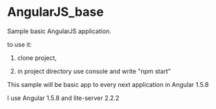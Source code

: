 # AngularJS_base

Sample basic AngularJS application.

to use it: 
1) clone project,

2) in project directory use console and write "npm start"

This sample will be basic app to every next application in Angular 1.5.8

I use Angular 1.5.8 and lite-server 2.2.2
